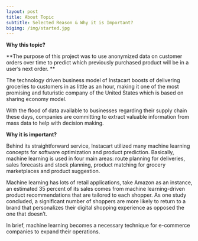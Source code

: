 ```yaml
---
layout: post
title: About Topic
subtitle: Selected Reason & Why it is Important?
bigimg: /img/started.jpg
---
```


<strong>Why this topic?</strong>

**The purpose of this project was to use anonymized data on customer orders over time to predict which previously purchased product will be in a user’s next order. **

The technology driven business model of Instacart boosts of delivering groceries to customers in as little as an hour, making it one of the most promising and futuristic company of the United States which is based on sharing economy model.


With the flood of data available to businesses regarding their supply chain these days, companies are committing to extract valuable information from mass data to help with decision making.

<strong>Why it is important?</strong>

Behind its straightforward service, Instacart utilized many machine learning concepts for software optimization and product prediction. Basically, machine learning is used in four main areas: route planning for deliveries, sales forecasts and stock planning, product matching for grocery marketplaces and product suggestion.

Machine learning has lots of retail applications, take Amazon as an instance, an estimated 35 percent of its sales comes from machine learning-driven product recommendations that are tailored to each shopper. As one study concluded, a significant number of shoppers are more likely to return to a brand that personalizes their digital shopping experience as opposed the one that doesn’t.

In brief, machine learning becomes a necessary technique for e-commerce companies to expand their operations.
